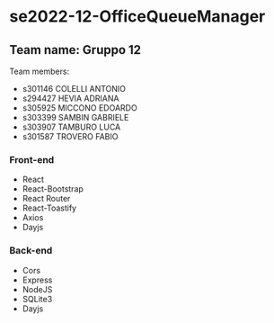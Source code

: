 # se2022-12-OfficeQueueManager

## Team name: Gruppo 12

Team members:

- s301146 COLELLI ANTONIO
- s294427 HEVIA ADRIANA
- s305925 MICCONO EDOARDO
- s303399 SAMBIN GABRIELE
- s303907 TAMBURO LUCA
- s301587 TROVERO FABIO

### Front-end

- React
- React-Bootstrap
- React Router
- React-Toastify
- Axios
- Dayjs

### Back-end

- Cors
- Express
- NodeJS
- SQLite3
- Dayjs
